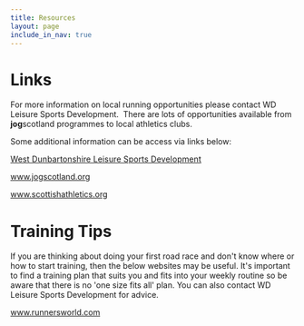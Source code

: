 ```yaml
---
title: Resources
layout: page
include_in_nav: true
---
```

# Links

For more information on local running opportunities please contact WD Leisure Sports Development.  There are lots of opportunities available from **jog**scotland programmes to local athletics clubs.

Some additional information can be access via links below:

<span style="letter-spacing: 0.01em;">[West Dunbartonshire Leisure Sports Development](www.wdleisure.net/sportsdevelopment)</span>

www.jogscotland.org

www.scottishathletics.org

# Training Tips

If you are thinking about doing your first road race and don't know where or how to start training, then the below websites may be useful. It's important to find a training plan that suits you and fits into your weekly routine so be aware that there is no 'one size fits all' plan. You can also contact WD Leisure Sports Development for advice.

www.runnersworld.com